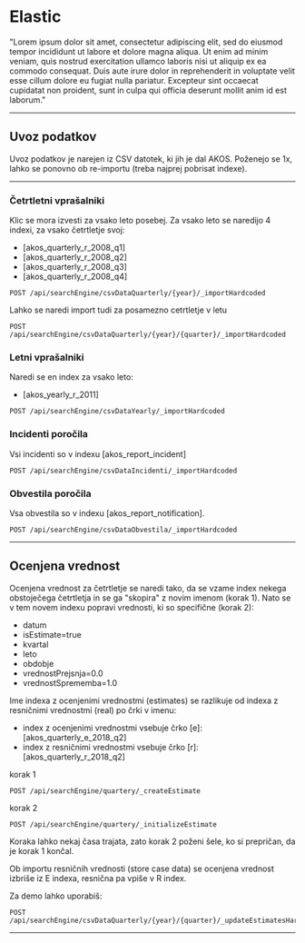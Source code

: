 # Elastic

"Lorem ipsum dolor sit amet, consectetur adipiscing elit, sed do eiusmod tempor incididunt ut labore et dolore magna aliqua. Ut enim ad minim veniam, quis nostrud exercitation ullamco laboris nisi ut aliquip ex ea commodo consequat. Duis aute irure dolor in reprehenderit in voluptate velit esse cillum dolore eu fugiat nulla pariatur. Excepteur sint occaecat cupidatat non proident, sunt in culpa qui officia deserunt mollit anim id est laborum."

---

## Uvoz podatkov
Uvoz podatkov je narejen iz CSV datotek, ki jih je dal AKOS.
Poženejo se 1x, lahko se ponovno ob re-importu (treba najprej pobrisat indexe).

---

### Četrtletni vprašalniki

Klic se mora izvesti za vsako leto posebej. Za vsako leto se naredijo 4 indexi, za vsako četrtletje svoj:
* [akos_quarterly_r_2008_q1]
* [akos_quarterly_r_2008_q2]
* [akos_quarterly_r_2008_q3]
* [akos_quarterly_r_2008_q4]

```
POST /api/searchEngine/csvDataQuarterly/{year}/_importHardcoded
```

Lahko se naredi import tudi za posamezno cetrtletje v letu
```
POST /api/searchEngine/csvDataQuarterly/{year}/{quarter}/_importHardcoded
```

### Letni vprašalniki
Naredi se en index za vsako leto:
* [akos_yearly_r_2011]

```
POST /api/searchEngine/csvDataYearly/_importHardcoded
```

### Incidenti poročila
Vsi incidenti so v indexu [akos_report_incident]

```
POST /api/searchEngine/csvDataIncidenti/_importHardcoded
```

### Obvestila poročila
Vsa obvestila so v indexu [akos_report_notification].

```
POST /api/searchEngine/csvDataObvestila/_importHardcoded
```

---

## Ocenjena vrednost


Ocenjena vrednost za četrtletje se naredi tako, da se vzame index nekega obstoječega četrtletja in se ga "skopira"
z novim imenom (korak 1).
Nato se v tem novem indexu popravi vrednosti, ki so specifične (korak 2):
  * datum
  * isEstimate=true
  * kvartal
  * leto
  * obdobje
  * vrednostPrejsnja=0.0
  * vrednostSprememba=1.0


  Ime indexa z ocenjenimi vrednostmi (estimates) se razlikuje od indexa z resničnimi vrednostmi (real) po črki v imenu:
  * index z ocenjenimi vrednostmi vsebuje črko [e]: [akos_quarterly_e_2018_q2]
  * index z resničnimi vrednostmi vsebuje črko [r]: [akos_quarterly_r_2018_q2]

korak 1
```
POST /api/searchEngine/quartery/_createEstimate
```

korak 2
```
POST /api/searchEngine/quartery/_initializeEstimate
```

Koraka lahko nekaj časa trajata, zato korak 2 poženi šele, ko si prepričan, da je korak 1 končal.

Ob importu resničnih vrednosti (store case data) se ocenjena vrednost izbriše iz E indexa, resnična pa vpiše v R index.

Za demo lahko uporabiš:

```
POST /api/searchEngine/csvDataQuarterly/{year}/{quarter}/_updateEstimatesHardcoded
```

---
